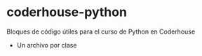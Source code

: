 # coderhouse-python
Bloques de código útiles para el curso de Python en Coderhouse

* Un archivo por clase

